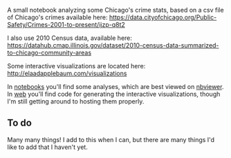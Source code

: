 A small notebook analyzing some Chicago's crime stats, based on a csv file of Chicago's crimes available here:
https://data.cityofchicago.org/Public-Safety/Crimes-2001-to-present/ijzp-q8t2

I also use 2010 Census data, available here:
https://datahub.cmap.illinois.gov/dataset/2010-census-data-summarized-to-chicago-community-areas

Some interactive visualizations are located here: http://elaadapplebaum.com/visualizations

In [notebooks](notebooks) you'll find some analyses, which are best viewed on [nbviewer](https://nbviewer.jupyter.org/github/emapple/chicago-crime/tree/master/notebooks/). In [web](web) you'll find code for generating the interactive visualizations, though I'm still getting around to hosting them properly.

## To do

Many many things! I add to this when I can, but there are many things I'd like to add that I haven't yet.
